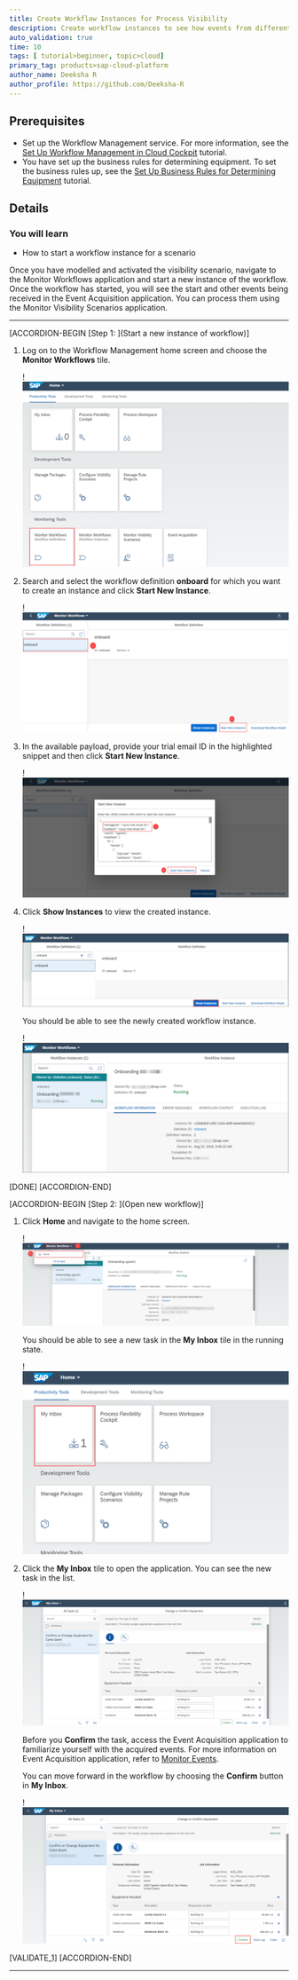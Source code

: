 ```yaml
---
title: Create Workflow Instances for Process Visibility
description: Create workflow instances to see how events from different types of workflow activities combine to provide an overview to analyze the progress and identify inefficiencies in the workflow.
auto_validation: true
time: 10
tags: [ tutorial>beginner, topic>cloud]
primary_tag: products>sap-cloud-platform
author_name: Deeksha R
author_profile: https://github.com/Deeksha-R
---
```

## Prerequisites
 - Set up the Workflow Management service. For more information, see the [Set Up Workflow Management in Cloud Cockpit](cp-starter-ibpm-employeeonboarding-1-setup) tutorial.
 - You have set up the business rules for determining equipment. To set the business rules up, see the [Set Up Business Rules for Determining Equipment](cp-starter-ibpm-employeeonboarding-2-businessrules) tutorial.

## Details
### You will learn
  - How to start a workflow instance for a scenario

Once you have modelled and activated the visibility scenario, navigate to the Monitor Workflows application and start a new instance of the workflow. Once the workflow has started, you will see the start and other events being received in the Event Acquisition application. You can process them using the Monitor Visibility Scenarios application.

---

[ACCORDION-BEGIN [Step 1: ](Start a new instance of workflow)]
1. Log on to the Workflow Management home screen and choose the **Monitor Workflows** tile.

    !![Home screen](FLP.png)

2. Search and select the workflow definition **onboard** for which you want to create an instance and click **Start New Instance**.

    !![New instance creation](Start-New-Instance-03.png)

2. In the available payload, provide your trial email ID in the highlighted snippet and then click **Start New Instance**.

    !![Payload](Payload-04.png)

3. Click **Show Instances** to view the created instance.

    !![Show instances](Show-Instance-05.png)

    You should be able to see the newly created workflow instance.

    !![Show instance details](Show-instances-06.png)

[DONE]
[ACCORDION-END]

[ACCORDION-BEGIN [Step 2: ](Open new workflow)]

1. Click **Home** and navigate to the home screen.

    !![Home](home.png)

    You should be able to see a new task in the **My Inbox** tile in the running state.

    !![My Inbox](cp-cf-workflowmanagement-runcapex-myinbox.png)

2. Click the **My Inbox** tile to open the application. You can see the new task in the list.

    !![approve](approve-equipment.png)

    Before you **Confirm** the task, access the Event Acquisition application to familiarize yourself with the acquired events. For more information on Event Acquisition application, refer to [Monitor Events](cp-cf-processvisibility-model-manageevents).

    You can move forward in the workflow by choosing the **Confirm** button in **My Inbox**.

    !![Approve equipment](approve-equipment2.png)

[VALIDATE_1]
[ACCORDION-END]


---
